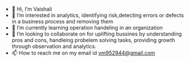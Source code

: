 - 👋 Hi, I’m Vaishali
- 👀 I’m interested in analytics, identifying risk,detecting errors or defects in a business process and removing them
- 🌱 I’m currently learning operation handeling in an organization
- 💞️ I’m looking to collaborate on for uplifting bussines by understanding pros and cons, handleing probelem solving tasks, providing growth through observation and analytics.
- 📫 How to reach me on my email id vm952944@gmail.com

<!---
ransmish/ransmish is a ✨ special ✨ repository because its `README.md` (this file) appears on your GitHub profile.
You can click the Preview link to take a look at your changes.
--->
